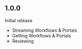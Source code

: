 ## 1.0.0

Initial release

- Streaming Workflows & Portals
- Getting Workflows & Portals
- Reviewing
